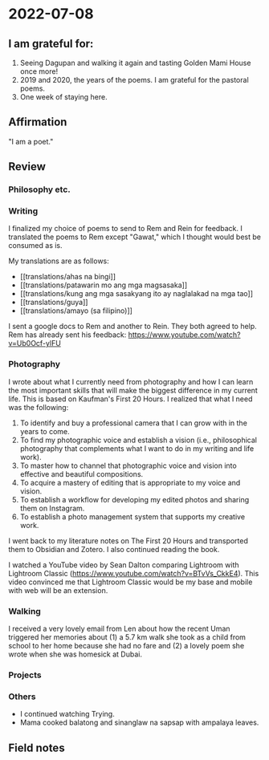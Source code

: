 # 2022-07-08

## I am grateful for:
1. Seeing Dagupan and walking it again and tasting Golden Mami House once more!
2. 2019 and 2020, the years of the poems. I am grateful for the pastoral poems.
3. One week of staying here.

## Affirmation

"I am a poet."

## Review
### Philosophy etc.

### Writing

I finalized my choice of poems to send to Rem and Rein for feedback. I translated the poems to Rem except "Gawat," which I thought would best be consumed as is.

My translations are as follows:
- [[translations/ahas na bingi]]
- [[translations/patawarin mo ang mga magsasaka]]
- [[translations/kung ang mga sasakyang ito ay naglalakad na mga tao]]
- [[translations/guya]]
- [[translations/amayo (sa filipino)]]

I sent a google docs to Rem and another to Rein. They both agreed to help. Rem has already sent his feedback: https://www.youtube.com/watch?v=Ub0Ocf-ylFU

### Photography

I wrote about what I currently need from photography and how I can learn the most important skills that will make the biggest difference in my current life. This is based on Kaufman's First 20 Hours. I realized that what I need was the following:

1. To identify and buy a professional camera that I can grow with in the years to come.
2. To find my photographic voice and establish a vision (i.e., philosophical photography that complements what I want to do in my writing and life work).
3. To master how to channel that photographic voice and vision into effective and beautiful compositions.
4. To acquire a mastery of editing that is appropriate to my voice and vision.
5. To establish a workflow for developing my edited photos and sharing them on Instagram.
6. To establish a photo management system that supports my creative work.

I went back to my literature notes on The First 20 Hours and transported them to Obsidian and Zotero. I also continued reading the book.

I watched a YouTube video by Sean Dalton comparing Lightroom with Lightroom Classic (https://www.youtube.com/watch?v=BTvVs_CkkE4). This video convinced me that Lightroom Classic would be my base and mobile with web will be an extension.

### Walking

I received a very lovely email from Len about how the recent Uman triggered her memories about (1) a 5.7 km walk she took as a child from school to her home because she had no fare and (2) a lovely poem she wrote when she was homesick at Dubai.

### Projects

### Others

- I continued watching Trying.
- Mama cooked balatong and sinanglaw na sapsap with ampalaya leaves.

## Field notes
